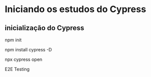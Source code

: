 
# Iniciando os estudos do  Cypress

## inicialização do Cypress

npm init

npm install cypress -D

npx cypress open

E2E Testing

